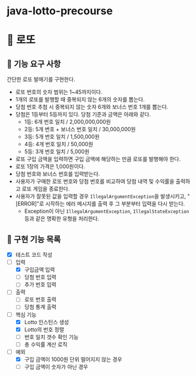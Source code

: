 # java-lotto-precourse
# 💸 로또
## 🎯 기능 요구 사항

간단한 로또 발매기를 구현한다.
- 로또 번호의 숫자 범위는 1~45까지이다.
- 1개의 로또를 발행할 때 중복되지 않는 6개의 숫자를 뽑는다.
- 당첨 번호 추첨 시 중복되지 않는 숫자 6개와 보너스 번호 1개를 뽑는다.
- 당첨은 1등부터 5등까지 있다. 당첨 기준과 금액은 아래와 같다.
    - 1등: 6개 번호 일치 / 2,000,000,000원
    - 2등: 5개 번호 + 보너스 번호 일치 / 30,000,000원
    - 3등: 5개 번호 일치 / 1,500,000원
    - 4등: 4개 번호 일치 / 50,000원
    - 5등: 3개 번호 일치 / 5,000원
- 로또 구입 금액을 입력하면 구입 금액에 해당하는 만큼 로또를 발행해야 한다.
- 로또 1장의 가격은 1,000원이다.
- 당첨 번호와 보너스 번호를 입력받는다.
- 사용자가 구매한 로또 번호와 당첨 번호를 비교하여 당첨 내역 및 수익률을 출력하고 로또 게임을 종료한다.
- 사용자가 잘못된 값을 입력할 경우 `IllegalArgumentException`을 발생시키고, "[ERROR]"로 시작하는 에러 메시지를 출력 후 그 부분부터 입력을 다시 받는다.
    - Exception이 아닌 `IllegalArgumentException`, `IllegalStateException` 등과 같은 명확한 유형을 처리한다.

## 🎯 구현 기능 목록
- [x] 테스트 코드 작성
- [ ] 입력
    - [x] 구입금액 입력
    - [ ] 당첨 번호 입력
    - [ ] 추가 번호 입력
- [ ] 출력
    - [ ] 로또 번호 출력
    - [ ] 당첨 통계 출력
- [ ] 핵심 기능
    - [x] Lotto 인스턴스 생성
    - [x] Lotto의 번호 정렬
    - [ ] 번호 일치 갯수 확인 기능
    - [ ] 총 수익률 계산 로직
- [ ] 예외
    - [x] 구입 금액이 1000원 단위 떨어지지 않는 경우
    - [ ] 구입 금액이 숫자가 아닌 경우